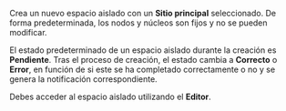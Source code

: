 Crea un nuevo espacio aislado con un **Sitio principal** seleccionado. De forma predeterminada, los nodos y núcleos son fijos y no se pueden modificar.

El estado predeterminado de un espacio aislado durante la creación es **Pendiente**. Tras el proceso de creación, el estado cambia a **Correcto** o **Error**, en función de si este se ha completado correctamente o no y se genera la notificación correspondiente.

Debes acceder al espacio aislado utilizando el **Editor**.
